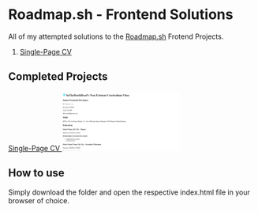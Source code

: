 # Roadmap.sh - Frontend Solutions

All of my attempted solutions to the [Roadmap.sh](https://roadmap.sh) Frotend Projects.

1. [Single-Page CV]()

## Completed Projects

<p align="left">
  <a href="./single-page-cv/index.html">
    Single-Page CV
    <img width="48%" src="./single-page-cv/featured.png" alt="single-page cv"/>
  </a>
</p>

## How to use

Simply download the folder and open the respective index.html file in your browser of choice.